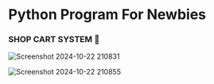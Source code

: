 <h1> Python Program For Newbies </h1>

<h3> SHOP CART SYSTEM  🛒 </h3>

![Screenshot 2024-10-22 210831](https://github.com/user-attachments/assets/dfd34c0e-b9ad-4efd-bc51-c5d093d61c5b)

![Screenshot 2024-10-22 210855](https://github.com/user-attachments/assets/2b3ea87e-1c8a-4923-821a-d1bff0865f56)

